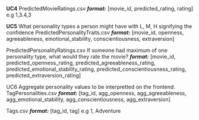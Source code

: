 ﻿**UC4**
PredictedMovieRatings.csv
***format:***
[movie_id, predicted_rating, rating]
e.g 1,3.4,3

**UC5**
What personality types a person might have with L, M, H signifying the confidence
PredictedPersonalityTraits.csv
***format:***
[movie_id, openness, agreeableness, emotional_stability, conscientiousness, extraversion]

PredictedPersonalityRatings.csv
If someone had maximum of one personality type, what would they rate the movie?
***format:***
[movie_id, predicted_openness_rating, predicted_agreeableness_rating, predicted_emotional_stability_rating, predicted_conscientiousness_rating, predicted_extraversion_rating]

UC6
Aggregate personality values to be interpretted on the frontend.
TagPersonalities.csv
***format:***
[tag_id, agg_openness, agg_agreeableness, agg_emotional_stability, agg_conscientiousness, agg_extraversion]

Tags.csv
***format:***
[tag_id, tag]
e.g 1, Adventure
